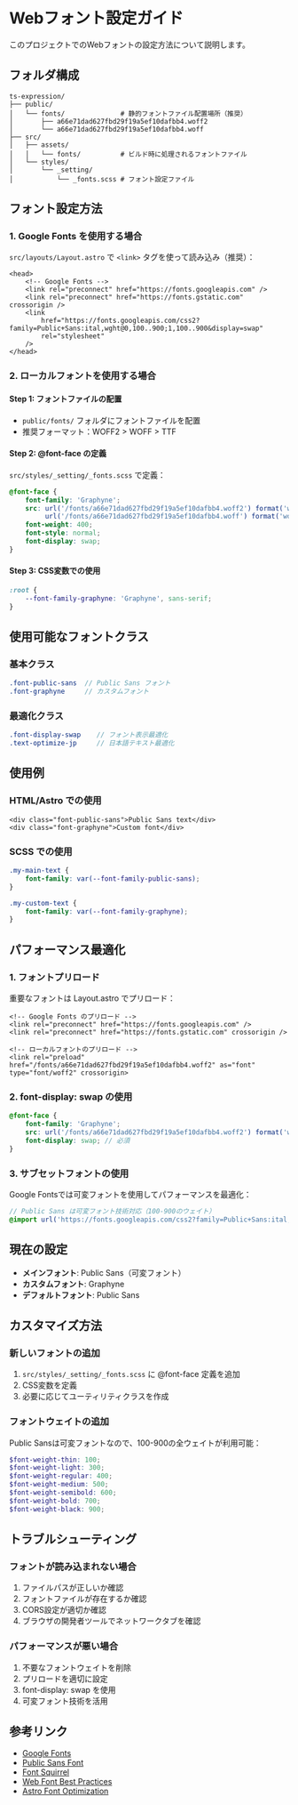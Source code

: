 # Webフォント設定ガイド

このプロジェクトでのWebフォントの設定方法について説明します。

## フォルダ構成

```
ts-expression/
├── public/
│   └── fonts/              # 静的フォントファイル配置場所（推奨）
│       ├── a66e71dad627fbd29f19a5ef10dafbb4.woff2
│       └── a66e71dad627fbd29f19a5ef10dafbb4.woff
├── src/
│   ├── assets/
│   │   └── fonts/          # ビルド時に処理されるフォントファイル
│   └── styles/
│       └── _setting/
│           └── _fonts.scss # フォント設定ファイル
```

## フォント設定方法

### 1. Google Fonts を使用する場合

`src/layouts/Layout.astro` で `<link>` タグを使って読み込み（推奨）：

```astro
<head>
    <!-- Google Fonts -->
    <link rel="preconnect" href="https://fonts.googleapis.com" />
    <link rel="preconnect" href="https://fonts.gstatic.com" crossorigin />
    <link
        href="https://fonts.googleapis.com/css2?family=Public+Sans:ital,wght@0,100..900;1,100..900&display=swap"
        rel="stylesheet"
    />
</head>
```

### 2. ローカルフォントを使用する場合

#### Step 1: フォントファイルの配置
- `public/fonts/` フォルダにフォントファイルを配置
- 推奨フォーマット：WOFF2 > WOFF > TTF

#### Step 2: @font-face の定義
`src/styles/_setting/_fonts.scss` で定義：

```scss
@font-face {
    font-family: 'Graphyne';
    src: url('/fonts/a66e71dad627fbd29f19a5ef10dafbb4.woff2') format('woff2'),
         url('/fonts/a66e71dad627fbd29f19a5ef10dafbb4.woff') format('woff');
    font-weight: 400;
    font-style: normal;
    font-display: swap;
}
```

#### Step 3: CSS変数での使用

```scss
:root {
    --font-family-graphyne: 'Graphyne', sans-serif;
}
```

## 使用可能なフォントクラス

### 基本クラス

```scss
.font-public-sans  // Public Sans フォント
.font-graphyne     // カスタムフォント
```

### 最適化クラス

```scss
.font-display-swap    // フォント表示最適化
.text-optimize-jp     // 日本語テキスト最適化
```

## 使用例

### HTML/Astro での使用

```astro
<div class="font-public-sans">Public Sans text</div>
<div class="font-graphyne">Custom font</div>
```

### SCSS での使用

```scss
.my-main-text {
    font-family: var(--font-family-public-sans);
}

.my-custom-text {
    font-family: var(--font-family-graphyne);
}
```

## パフォーマンス最適化

### 1. フォントプリロード

重要なフォントは Layout.astro でプリロード：

```astro
<!-- Google Fonts のプリロード -->
<link rel="preconnect" href="https://fonts.googleapis.com" />
<link rel="preconnect" href="https://fonts.gstatic.com" crossorigin />

<!-- ローカルフォントのプリロード -->
<link rel="preload" href="/fonts/a66e71dad627fbd29f19a5ef10dafbb4.woff2" as="font" type="font/woff2" crossorigin>
```

### 2. font-display: swap の使用

```scss
@font-face {
    font-family: 'Graphyne';
    src: url('/fonts/a66e71dad627fbd29f19a5ef10dafbb4.woff2') format('woff2');
    font-display: swap; // 必須
}
```

### 3. サブセットフォントの使用

Google Fontsでは可変フォントを使用してパフォーマンスを最適化：

```scss
// Public Sans は可変フォント技術対応（100-900のウェイト）
@import url('https://fonts.googleapis.com/css2?family=Public+Sans:ital,wght@0,100..900;1,100..900&display=swap');
```

## 現在の設定

- **メインフォント**: Public Sans（可変フォント）
- **カスタムフォント**: Graphyne
- **デフォルトフォント**: Public Sans

## カスタマイズ方法

### 新しいフォントの追加

1. `src/styles/_setting/_fonts.scss` に @font-face 定義を追加
2. CSS変数を定義
3. 必要に応じてユーティリティクラスを作成

### フォントウェイトの追加

Public Sansは可変フォントなので、100-900の全ウェイトが利用可能：

```scss
$font-weight-thin: 100;
$font-weight-light: 300;
$font-weight-regular: 400;
$font-weight-medium: 500;
$font-weight-semibold: 600;
$font-weight-bold: 700;
$font-weight-black: 900;
```

## トラブルシューティング

### フォントが読み込まれない場合

1. ファイルパスが正しいか確認
2. フォントファイルが存在するか確認
3. CORS設定が適切か確認
4. ブラウザの開発者ツールでネットワークタブを確認

### パフォーマンスが悪い場合

1. 不要なフォントウェイトを削除
2. プリロードを適切に設定
3. font-display: swap を使用
4. 可変フォント技術を活用

## 参考リンク

- [Google Fonts](https://fonts.google.com/)
- [Public Sans Font](https://fonts.google.com/specimen/Public+Sans)
- [Font Squirrel](https://www.fontsquirrel.com/)
- [Web Font Best Practices](https://web.dev/font-best-practices/)
- [Astro Font Optimization](https://docs.astro.build/en/guides/fonts/) 